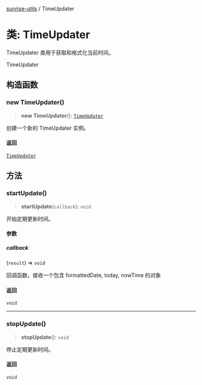 [sunrise-utils](../globals.md) / TimeUpdater

# 类: TimeUpdater

TimeUpdater 类用于获取和格式化当前时间。

 TimeUpdater

## 构造函数

### new TimeUpdater()

> **new TimeUpdater**(): [`TimeUpdater`](TimeUpdater.md)

创建一个新的 TimeUpdater 实例。

#### 返回

[`TimeUpdater`](TimeUpdater.md)

## 方法

### startUpdate()

> **startUpdate**(`callback`): `void`

开始定期更新时间。

#### 参数

##### callback

(`result`) => `void`

回调函数，接收一个包含 formattedDate, today, nowTime 的对象

#### 返回

`void`

***

### stopUpdate()

> **stopUpdate**(): `void`

停止定期更新时间。

#### 返回

`void`
